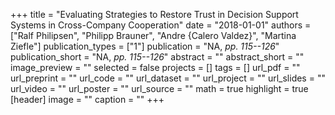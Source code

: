 +++
title = "Evaluating Strategies to Restore Trust in Decision Support Systems in Cross-Company Cooperation"
date = "2018-01-01"
authors = ["Ralf Philipsen", "Philipp Brauner", "Andre {Calero Valdez}", "Martina Ziefle"]
publication_types = ["1"]
publication = "NA, _pp. 115--126_"
publication_short = "NA, _pp. 115--126_"
abstract = ""
abstract_short = ""
image_preview = ""
selected = false
projects = []
tags = []
url_pdf = ""
url_preprint = ""
url_code = ""
url_dataset = ""
url_project = ""
url_slides = ""
url_video = ""
url_poster = ""
url_source = ""
math = true
highlight = true
[header]
image = ""
caption = ""
+++
